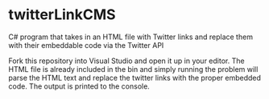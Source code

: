 # twitterLinkCMS
C# program that takes in an HTML file with Twitter links and replace them with their embeddable code via the Twitter API

Fork this repository into Visual Studio and open it up in your editor. The HTML file is already included in the bin and simply running the problem
will parse the HTML text and replace the twitter links with the proper embedded code. The output is printed to the console.
